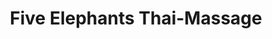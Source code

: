 ---
title: "Five Elephants Thai-Massage"
url: /wiesbaden/five-elephants-thai-massage/
shop: Massage
---